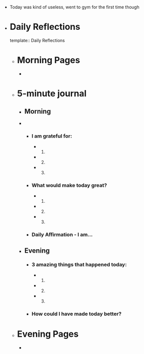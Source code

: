 - Today was kind of useless, went to gym for the first time though
- # Daily Reflections
  template:: Daily Reflections
	- # Morning Pages
		-
	- # 5-minute journal
		- ## Morning
		-
			- ### I am grateful for:
				- 1.
				- 2.
				- 3.
			- ### What would make today great?
				- 1.
				- 2.
				- 3.
			- ### Daily Affirmation - I am...
		- ## Evening
			- ### 3 amazing things that happened today:
				- 1.
				- 2.
				- 3.
			- ### How could I have made today better?
	- # Evening Pages
		-